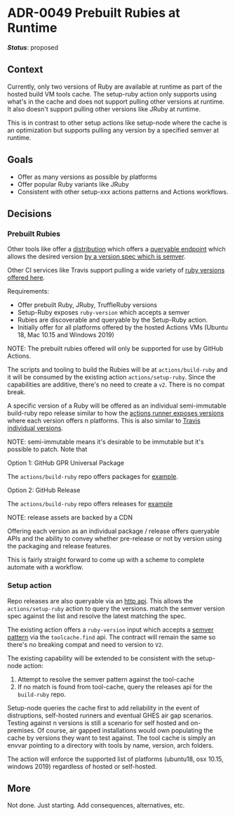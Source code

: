 # ADR-0049 Prebuilt Rubies at Runtime

***Status***: proposed

## Context
Currently, only two versions of Ruby are available at runtime as part of the hosted build VM tools cache.  The setup-ruby action only supports using what's in the cache and does not support pulling other versions at runtime.  It also doesn't support pulling other versions like JRuby at runtime.

This is in contrast to other setup actions like setup-node where the cache is an optimization but supports pulling any version by a specified semver at runtime.

## Goals

- Offer as many versions as possible by platforms
- Offer popular Ruby variants like JRuby
- Consistent with other setup-xxx actions patterns and Actions workflows.

## Decisions

### Prebuilt Rubies

Other tools like offer a [distribution](https://nodejs.org/dist/) which offers a [queryable endpoint](https://nodejs.org/dist/index.json) which allows the desired version [by a version spec which is semver](https://github.com/actions/setup-node#setup-node).

Other CI services like Travis support pulling a wide variety of [ruby versions offered here](http://rubies.travis-ci.org/).

Requirements:
- Offer prebuilt Ruby, JRuby, TruffleRuby versions 
- Setup-Ruby exposes `ruby-version` which accepts a semver
- Rubies are discoverable and queryable by the Setup-Ruby action.
- Initially offer for all platforms offered by the hosted Actions VMs (Ubuntu 18, Mac 10.15 and Windows 2019)

NOTE: The prebuilt rubies offered will only be supported for use by GitHub Actions.

The scripts and tooling to build the Rubies will be at `actions/build-ruby` and it will be consumed by the existing action `actions/setup-ruby`.  Since the capabilities are additive, there's no need to create a `v2`.  There is no compat break.

A specific version of a Ruby will be offered as an individual semi-immutable build-ruby repo release similar to how the [actions runner exposes versions](https://github.com/actions/runner/releases/tag/v2.164.0) where each version offers n platforms.  This is also similar to [Travis individual versions](http://rubies.travis-ci.org/ubuntu/18.04/s390x/ruby-2.6.5).

NOTE: semi-immutable means it's desirable to be immutable but it's possible to patch.  Note that 

Option 1: GitHub GPR Universal Package

The `actions/build-ruby` repo offers packages for [example](https://github.com/actions/setup-ruby/packages). 

Option 2: GitHub Release

The `actions/build-ruby` repo offers releases for [example](https://github.com/actions/runner/releases/tag/v2.164.0)

NOTE: release assets are backed by a CDN

Offering each version as an individual package / release offers queryable APIs and the ability to convey whether pre-release or not by version using the packaging and release features.

This is fairly straight forward to come up with a scheme to complete automate with a workflow.

### Setup action

Repo releases are also queryable via an [http api](https://developer.github.com/v3/repos/releases/).  This allows the `actions/setup-ruby` action to query the versions. match the semver version spec against the list and resolve the latest matching the spec.

The existing action offers a `ruby-version` input which accepts a [semver pattern](https://github.com/actions/setup-ruby/blob/master/action.yml#L7) via the `toolcache.find` api.  The contract will remain the same so there's no breaking compat and need to version to `V2`.

The existing capability will be extended to be consistent with the setup-node action:

1. Attempt to resolve the semver pattern against the tool-cache
2. If no match is found from tool-cache, query the releases api for the `build-ruby` repo.

Setup-node queries the cache first to add reliability in the event of distruptions, self-hosted runners and eventual GHES air gap scenarios.  Testing against n versions is still a scenario for self hosted and on-premises.  Of course, air gapped installations would own populating the cache by versions they want to test against.  The tool cache is simply an envvar pointing to a directory with tools by name, version, arch folders.

The action will enforce the supported list of platforms (ubuntu18, osx 10.15, windows 2019) regardless of hosted or self-hosted.

## More

Not done.  Just starting.  Add consequences, alternatives, etc.






